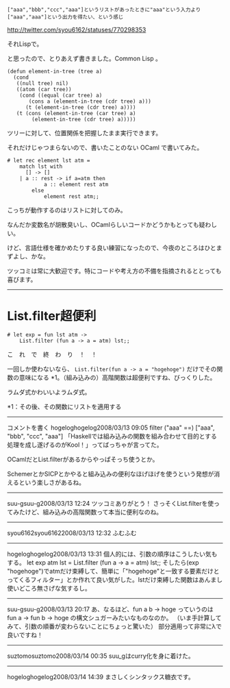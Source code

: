 ```
["aaa","bbb","ccc","aaa"]というリストがあったときに"aaa"という入力より["aaa","aaa"]という出力を得たい、という感じ
```

http://twitter.com/syou6162/statuses/770298353

それLispで。


と思ったので、とりあえず書きました。Common Lisp 。

```
(defun element-in-tree (tree a)
  (cond
   ((null tree) nil)
   ((atom (car tree))
    (cond ((equal (car tree) a)
	   (cons a (element-in-tree (cdr tree) a)))
	  (t (element-in-tree (cdr tree) a))))
   (t (cons (element-in-tree (car tree) a)
	    (element-in-tree (cdr tree) a)))))
```

ツリーに対して、位置関係を把握したまま実行できます。

それだけじゃつまらないので、書いたことのない OCaml で書いてみた。

```
# let rec element lst atm = 
    match lst with
      [] -> []
    | a :: rest -> if a=atm then
  		    a :: element rest atm
  		else
  		    element rest atm;;
```

こっちが動作するのはリストに対してのみ。

なんだか変数名が胡散臭いし、OCamlらしいコードかどうかもとっても疑わしい。

けど、言語仕様を確かめたりする良い練習になったので、今夜のところはひとまずよし、かな。


ツッコミは常に大歓迎です。特にコードや考え方の不備を指摘されるととっても喜びます。

----

# List.filter超便利

```
# let exp = fun lst atm ->
  	List.filter (fun a -> a = atm) lst;;
```

こ　れ　で　終　わ　り　！　！

一回しか使わないなら、  `List.filter(fun a -> a = "hogehoge")` だけでその関数の意味になる *1。（組み込みの）高階関数は超便利ですね、びっくりした。


ラムダ式かわいいよラムダ式。

*1：その後、その関数にリストを適用する

----

コメントを書く
hogeloghogelog2008/03/13 09:05
filter ("aaa" ==) ["aaa", "bbb", "ccc", "aaa"]
「Haskellでは組み込みの関数を組み合わせて目的とする処理を成し遂げるのがKool！」ってばっちゃが言ってた。

OCamlだとList.filterがあるからやっぱそっち使うとか。

SchemerとかSICPとかやると組み込みの便利なほげほげを使うという発想が消えるという楽しさがあるね。

----

suu-gsuu-g2008/03/13 12:24
ツッコミありがとう！
さっそくList.filterを使ってみたけど、組み込みの高階関数って本当に便利なのね。

----

syou6162syou61622008/03/13 12:32
ふむふむ

----

hogeloghogelog2008/03/13 13:31
個人的には、引数の順序はこうしたい気もする。
let exp atm lst = List.filter (fun a -> a = atm) lst;;
そしたら(exp "hogehoge")でatmだけ束縛して、簡単に「"hogehoge"と一致する要素だけとってくるフィルター」とか作れて良い気がした。lstだけ束縛した関数はあんまし使いどころ無さげな気するし。

----

suu-gsuu-g2008/03/13 20:17
あ、なるほど、fun a b -> hoge っていうのは fun a -> fun b -> hoge の構文シュガーみたいなものなのか。
（いま手計算してみて、引数の順番が変わらないことにちょっと驚いた）
部分適用って非常にλで良いですね！

----

suztomosuztomo2008/03/14 00:35
suu_gはcurry化を身に着けた。

----

hogeloghogelog2008/03/14 14:39
まさしくシンタックス糖衣です。

